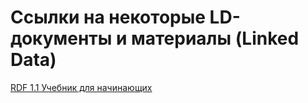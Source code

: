 # Ссылки на некоторые LD-документы и материалы (Linked Data)
[RDF 1.1 Учебник для начинающих](https://www.w3.org/TR/rdf11-primer/)
